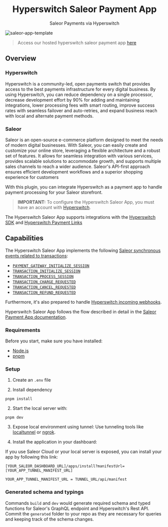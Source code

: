 <div align="center">
</div>

<div align="center">
  <h1>Hyperswitch Saleor Payment App</h1>
</div>

<div align="center">
  <p>Saleor Payments via Hyperswitch</p>
</div>

<img alt="saleor-app-template" src="./public/switch.png">

> Access our hosted hyperswitch saleor payment app [here](https://hyperswitch-saleor-payment-app-wh8j.vercel.app/)
## Overview
### Hyperswitch

Hyperswitch is a community-led, open payments switch that provides access to the best payments infrastructure for every digital business. By using Hyperswitch, you can reduce dependency on a single processor, decrease development effort by 90% for adding and maintaining integrations, lower processing fees with smart routing, improve success rates with seamless failover and auto-retries, and expand business reach with local and alternate payment methods.

### Saleor

Saleor is an open-source e-commerce platform designed to meet the needs of modern digital businesses. With Saleor, you can easily create and customize your online store, leveraging a flexible architecture and a robust set of features. It allows for seamless integration with various services, provides scalable solutions to accommodate growth, and supports multiple sales channels to reach a wider audience. Saleor's API-first approach ensures efficient development workflows and a superior shopping experience for customers

With this plugin, you can integrate Hyperswitch as a payment app to handle payment processing for your Saleor storefront.

> **IMPORTANT:** To configure the Hyperswitch Saleor App, you must have an account with [Hyperswitch](https://app.hyperswitch.io/).

The Hyperswitch Saleor App supports integrations with the [Hyperswitch SDK](https://docs.hyperswitch.io/learn-more/sdk-reference) and [Hyperswitch Payment Links](https://docs.hyperswitch.io/features/payment-flows-and-management/payment-links)

## Capabilities

The Hyperswitch Saleor App implements the following [Saleor synchronous events related to transactions](https://docs.saleor.io/docs/3.x/developer/extending/webhooks/synchronous-events/transaction):

- [`PAYMENT_GATEWAY_INITIALIZE_SESSION`](https://docs.saleor.io/docs/3.x/api-reference/webhooks/enums/webhook-event-type-sync-enum#webhookeventtypesyncenumpayment_gateway_initialize_session)
- [`TRANSACTION_INITIALIZE_SESSION`](https://docs.saleor.io/docs/3.x/api-reference/webhooks/enums/webhook-event-type-sync-enum#webhookeventtypesyncenumtransaction_initialize_session)
- [`TRANSACTION_PROCESS_SESSION`](https://docs.saleor.io/docs/3.x/api-reference/webhooks/enums/webhook-event-type-sync-enum#webhookeventtypesyncenumtransaction_process_session)
- [`TRANSACTION_CHARGE_REQUESTED`](https://docs.saleor.io/docs/3.x/api-reference/webhooks/enums/webhook-event-type-sync-enum#webhookeventtypesyncenumtransaction_charge_requested)
- [`TRANSACTION_CANCEL_REQUESTED`](https://docs.saleor.io/docs/3.x/api-reference/webhooks/enums/webhook-event-type-sync-enum#webhookeventtypesyncenumtransaction_cancel_requested)
- [`TRANSACTION_REFUND_REQUESTED`](https://docs.saleor.io/docs/3.x/api-reference/webhooks/enums/webhook-event-type-sync-enum#webhookeventtypesyncenumtransaction_refund_requested)

Furthermore, it's also prepared to handle [Hyperswitch incoming webhooks](https://docs.hyperswitch.io/hyperswitch-cloud/webhooks).

Hyperswitch Saleor App follows the flow described in detail in the [Saleor Payment App documentation](https://docs.saleor.io/docs/3.x/developer/payments#payment-app).

### Requirements

Before you start, make sure you have installed:

- [Node.js](https://nodejs.org/en/)
- [pnpm](https://pnpm.io/)

### Setup

1. Create an `.env` file

2. Install dependency

```
pnpm install
```

2. Start the local server with:

```
pnpm dev
```

3. Expose local environment using tunnel:
   Use tunneling tools like [localtunnel](https://github.com/localtunnel/localtunnel) or [ngrok](https://ngrok.com/).

4. Install the application in your dashboard:

If you use Saleor Cloud or your local server is exposed, you can install your app by following this link:

```
[YOUR_SALEOR_DASHBOARD_URL]/apps/install?manifestUrl=[YOUR_APP_TUNNEL_MANIFEST_URL]
```

`YOUR_APP_TUNNEL_MANIFEST_URL = TUNNEL_URL/api/manifest`

### Generated schema and typings

Commands `build` and `dev` would generate required schema and typed functions for Saleor's GraphQL endpoint and Hyperswitch's Rest API. Commit the `generated` folder to your repo as they are necessary for queries and keeping track of the schema changes.


